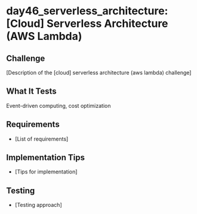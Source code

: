 # day46_serverless_architecture: [Cloud] Serverless Architecture (AWS Lambda)

## Challenge
[Description of the [cloud] serverless architecture (aws lambda) challenge]

## What It Tests
Event-driven computing, cost optimization

## Requirements
- [List of requirements]

## Implementation Tips
- [Tips for implementation]

## Testing
- [Testing approach]
